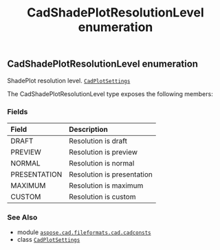 ﻿---
title: CadShadePlotResolutionLevel enumeration
second_title: Aspose.CAD for Python via .NET API References
description: 
type: docs
weight: 410
url: /python-net/aspose.cad.fileformats.cad.cadconsts/cadshadeplotresolutionlevel/
is_root: false
---

## CadShadePlotResolutionLevel enumeration

ShadePlot resolution level.
[`CadPlotSettings`](/cad/python-net/aspose.cad.fileformats.cad.cadobjects/cadplotsettings)



The CadShadePlotResolutionLevel type exposes the following members:

### Fields
| Field | Description |
| :- | :- |
| DRAFT | Resolution is draft |
| PREVIEW | Resolution is preview |
| NORMAL | Resolution is normal |
| PRESENTATION | Resolution is presentation |
| MAXIMUM | Resolution is maximum |
| CUSTOM | Resolution is custom |



### See Also
* module [`aspose.cad.fileformats.cad.cadconsts`](..)
* class [`CadPlotSettings`](/cad/python-net/aspose.cad.fileformats.cad.cadobjects/cadplotsettings)
